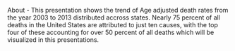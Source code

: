 About - This presentation shows the trend of Age adjusted death rates from the year 2003 to 2013 distributed accross states.
Nearly 75 percent of all deaths in the United States are attributed to just ten causes, with the top four of these accounting for over 50 percent of all deaths which will be visualized in this presentations.